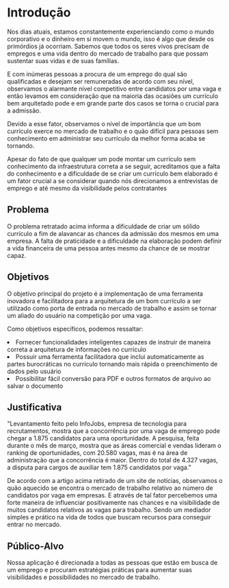 # Introdução

Nos dias atuais, estamos constantemente experienciando como o mundo corporativo e o dinheiro em si movem o mundo, isso é algo que desde os primórdios já ocorriam. Sabemos que todos os seres vivos precisam de empregos e uma vida dentro do mercado de trabalho para que possam sustentar suas vidas e de suas famílias.  

 E com inúmeras pessoas a procura de um emprego do qual são qualificadas e desejam ser remuneradas de acordo com seu nível, observamos o alarmante nível competitivo entre candidatos por uma vaga e então levamos em consideração que na maioria das ocasiões um currículo bem arquitetado pode e em grande parte dos casos se torna o crucial para a admissão.  

Devido a esse fator, observamos o nível de importância que um bom currículo exerce no mercado de trabalho e o quão difícil para pessoas sem conhecimento em administrar seu currículo da melhor forma acaba se tornando.  

Apesar do fato de que qualquer um pode montar um currículo sem conhecimento da infraestrutura correta a se seguir, acreditamos que a falta do conhecimento e a dificuldade de se criar um currículo bem elaborado é um fator crucial a se considerar quando nós direcionamos a entrevistas de emprego e até mesmo da visibilidade pelos contratantes 

## Problema

O problema retratado acima informa a dificuldade de criar um sólido currículo a fim de alavancar as chances da admissão dos mesmos em uma empresa. A falta de praticidade e a dificuldade na elaboração podem definir a vida financeira de uma pessoa antes mesmo da chance de se mostrar capaz. 

## Objetivos

O objetivo principal do projeto é a implementação de uma ferramenta inovadora e facilitadora para a arquitetura de um bom currículo a ser utilizado como porta de entrada no mercado de trabalho e assim se tornar um aliado do usuário na competição por uma vaga.  

Como objetivos específicos, podemos ressaltar:  

<li>Fornecer funcionalidades inteligentes capazes de instruir de maneira correta a arquitetura de informações no currículo</li>  

<li>Possuir uma ferramenta facilitadora que inclui automaticamente as partes burocráticas no currículo tornando mais rápida o preenchimento de dados pelo usuário</li>

<li>Possibilitar fácil conversão para PDF e outros formatos de arquivo ao salvar o documento</li>


## Justificativa

"Levantamento feito pelo InfoJobs, empresa de tecnologia para recrutamentos, mostra que a concorrência por uma vaga de emprego pode chegar a 1.875 candidatos para uma oportunidade.
A pesquisa, feita durante o mês de março, mostra que as áreas comercial e vendas lideram o ranking de oportunidades, com 20.580 vagas, mas é na área de administração que a concorrência é maior. Dentro do total de 4.327 vagas, a disputa para cargos de auxiliar tem 1.875 candidatos por vaga."  

De acordo com a artigo acima retirado de um site de notícias, observamos o quão aquecido se encontra o mercado de trabalho relativo ao número de candidatos por vaga em empresas. E através de tal fator percebemos uma forte maneira de influenciar positivamente nas chances e na visibilidade de muitos candidatos relativos as vagas para trabalho. Sendo um mediador simples e prático na vida de todos que buscam recursos para conseguir entrar no mercado.  

## Público-Alvo

Nossa aplicação é direcionada a todas as pessoas que estão em busca de um emprego e procuram estratégias práticas para aumentar suas visibilidades e possibilidades no mercado de trabalho.  